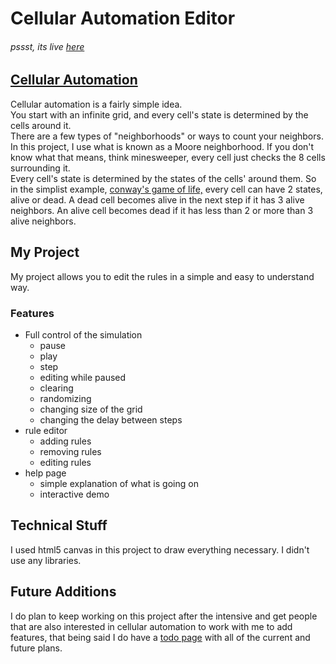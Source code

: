 # Cellular Automation Editor

###### pssst, its live [here](https://drakevorndran.github.io/Canvas_Cellular_Automata/)

## [Cellular Automation](https://en.wikipedia.org/wiki/Cellular_automaton)
Cellular automation is a fairly simple idea.  
You start with an infinite grid, and every cell's state is determined by the cells around it.  
There are a few types of "neighborhoods" or ways to count your neighbors. In this project, I use what is known as a Moore neighborhood. If you don't know what that means, think minesweeper, every cell just checks the 8 cells surrounding it.  
Every cell's state is determined by the states of the cells' around them. So in the simplist example, [conway's game of life,](https://en.wikipedia.org/wiki/Conway%27s_Game_of_Life) every cell can have 2 states, alive or dead. A dead cell becomes alive in the next step if it has 3 alive neighbors. An alive cell becomes dead if it has less than 2 or more than 3 alive neighbors.
## My Project
My project allows you to edit the rules in a simple and easy to understand way.

### Features
* Full control of the simulation
  * pause
  * play
  * step
  * editing while paused
  * clearing
  * randomizing
  * changing size of the grid
  * changing the delay between steps
* rule editor
  * adding rules
  * removing rules
  * editing rules
* help page
  * simple explanation of what is going on
  * interactive demo




## Technical Stuff
I used html5 canvas in this project to draw everything necessary. I didn't use any libraries.


## Future Additions
I do plan to keep working on this project after the intensive and get people that are also interested in cellular automation to work with me to add features, that being said I do have a [todo page](https://github.com/DrakeVorndran/Canvas_Cellular_Automata/blob/master/todo.md) with all of the current and future plans.
